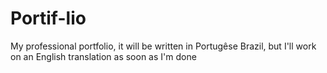 # Portif-lio
My professional portfolio, it will be written in Portugêse Brazil, but I'll work on an English translation as soon as I'm done
